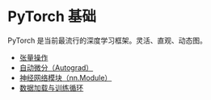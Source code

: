 # PyTorch 基础

PyTorch 是当前最流行的深度学习框架。灵活、直观、动态图。

- [张量操作](tensor.md)
- [自动微分（Autograd）](autograd.md)
- [神经网络模块（nn.Module）](nn-module.md)
- [数据加载与训练循环](dataloader.md)